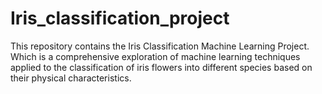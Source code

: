 # Iris_classification_project
This repository contains the Iris Classification Machine Learning Project. Which is a comprehensive exploration of machine learning techniques applied to the classification of iris flowers into different species based on their physical characteristics.
